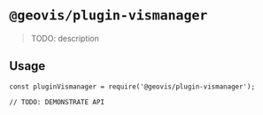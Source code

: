 # `@geovis/plugin-vismanager`

> TODO: description

## Usage

```
const pluginVismanager = require('@geovis/plugin-vismanager');

// TODO: DEMONSTRATE API
```
